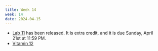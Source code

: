 ```yaml
---
title: Week 14
week: 14
date: 2024-04-15
---
```


- [Lab 11](http://data102.datahub.berkeley.edu/hub/user-redirect/git-pull?repo=https%3A%2F%2Fgithub.com%2Fds-102%2Fsp24-materials&urlpath=lab%2Ftree%2Fsp24-materials%2Flab%2Flab11%2Flab11.ipynb&branch=main) has been released. It is extra credit, and it is due Sunday, April 21st at 11:59 PM.
- [Vitamin 12](https://www.gradescope.com/courses/711377/assignments/4387338)
